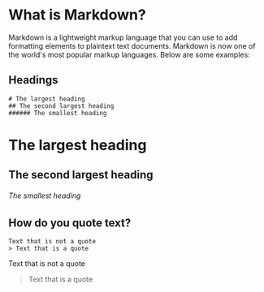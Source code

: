 # What is Markdown?

Markdown is a lightweight markup language that you can use to add formatting elements to plaintext text documents. Markdown is now one of the world's most popular markup languages.
Below are some examples:


## Headings
```
# The largest heading
## The second largest heading
###### The smallest heading
```
# The largest heading
## The second largest heading
###### The smallest heading


## How do you quote text?

```
Text that is not a quote
> Text that is a quote
```
Text that is not a quote
> Text that is a quote

